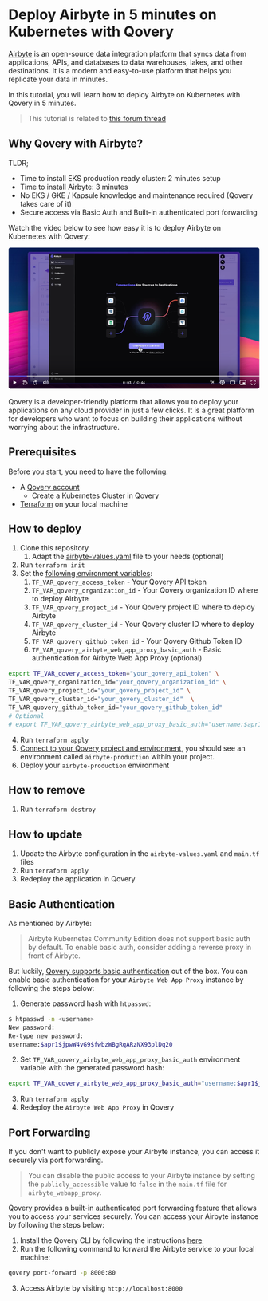 # Deploy Airbyte in 5 minutes on Kubernetes with Qovery

[Airbyte](https://www.airbyte.com) is an open-source data integration platform that syncs data from applications, APIs, and databases to data warehouses, lakes, and other destinations. It is a modern and easy-to-use platform that helps you replicate your data in minutes.

In this tutorial, you will learn how to deploy Airbyte on Kubernetes with Qovery in 5 minutes.

> This tutorial is related to [this forum thread](https://discuss.qovery.com/t/help-setting-up-airbyte-and-using-kubernetes-secrets/2848)

## Why Qovery with Airbyte?

TLDR;
- Time to install EKS production ready cluster: 2 minutes setup
- Time to install Airbyte: 3 minutes
- No EKS / GKE / Kapsule knowledge and maintenance required (Qovery takes care of it)
- Secure access via Basic Auth and Built-in authenticated port forwarding

Watch the video below to see how easy it is to deploy Airbyte on Kubernetes with Qovery:

[![video](assets/video.png)](https://www.loom.com/share/2052bc83b0cb456fab20a5b25a6389f2)

Qovery is a developer-friendly platform that allows you to deploy your applications on any cloud provider in just a few clicks. It is a great platform for developers who want to focus on building their applications without worrying about the infrastructure.

## Prerequisites

Before you start, you need to have the following:

- A [Qovery account](https://console.qovery.com)
  - Create a Kubernetes Cluster in Qovery
- [Terraform](https://developer.hashicorp.com/terraform/tutorials/aws-get-started/install-cli) on your local machine

## How to deploy

1. Clone this repository
    1. Adapt the [airbyte-values.yaml](airbyte-values.yaml) file to your needs (optional)
2. Run `terraform init`
3. Set the [following environment variables](variables.tf):
    1. `TF_VAR_qovery_access_token` - Your Qovery API token
    2. `TF_VAR_qovery_organization_id` - Your Qovery organization ID where to deploy Airbyte
    3. `TF_VAR_qovery_project_id` - Your Qovery project ID where to deploy Airbyte
    4. `TF_VAR_qovery_cluster_id` - Your Qovery cluster ID where to deploy Airbyte
    5. `TF_VAR_quovery_github_token_id` - Your Qovery Github Token ID
    6. `TF_VAR_qovery_airbyte_web_app_proxy_basic_auth` - Basic authentication for Airbyte Web App Proxy (optional)

```bash
export TF_VAR_qovery_access_token="your_qovery_api_token" \
TF_VAR_qovery_organization_id="your_qovery_organization_id" \
TF_VAR_qovery_project_id="your_qovery_project_id" \
TF_VAR_qovery_cluster_id="your_qovery_cluster_id"  \
TF_VAR_quovery_github_token_id="your_qovery_github_token_id"
# Optional
# export TF_VAR_qovery_airbyte_web_app_proxy_basic_auth="username:$apr1$jpwW4vG9$fwbzWBgRqARzNX93plDq20" 
```

4. Run `terraform apply`
5. [Connect to your Qovery project and environment](https://console.qovery.com), you should see an environment called `airbyte-production` within your project.
6. Deploy your `airbyte-production` environment

## How to remove

1. Run `terraform destroy`

## How to update

1. Update the Airbyte configuration in the `airbyte-values.yaml` and `main.tf` files
2. Run `terraform apply`
3. Redeploy the application in Qovery

## Basic Authentication

As mentioned by Airbyte:

> Airbyte Kubernetes Community Edition does not support basic auth by default. To enable basic auth, consider adding a reverse proxy in front of Airbyte.

But luckily, [Qovery supports basic authentication](https://hub.qovery.com/docs/using-qovery/configuration/advanced-settings/#networkingressbasic_auth_env_var) out of the box. You can enable basic authentication for your `Airbyte Web App Proxy` instance by following the steps below:
1. Generate password hash with `htpasswd`:
```bash
$ htpasswd -n <username>
New password:
Re-type new password:
username:$apr1$jpwW4vG9$fwbzWBgRqARzNX93plDq20
```
2. Set `TF_VAR_qovery_airbyte_web_app_proxy_basic_auth` environment variable with the generated password hash:
```bash
export TF_VAR_qovery_airbyte_web_app_proxy_basic_auth="username:$apr1$jpwW4vG9$fwbzWBgRqARzNX93plDq20"
```
3. Run `terraform apply`
4. Redeploy the `Airbyte Web App Proxy` in Qovery

## Port Forwarding

If you don't want to publicly expose your Airbyte instance, you can access it securely via port forwarding.

> You can disable the public access to your Airbyte instance by setting the `publicly_accessible` value to `false` in the `main.tf` file for `airbyte_webapp_proxy`. 

Qovery provides a built-in authenticated port forwarding feature that allows you to access your services securely. You can access your Airbyte instance by following the steps below:
1. Install the Qovery CLI by following the instructions [here](https://hub.qovery.com/docs/using-qovery/cli/install/)
2. Run the following command to forward the Airbyte service to your local machine:
```bash
qovery port-forward -p 8000:80
```
3. Access Airbyte by visiting `http://localhost:8000`